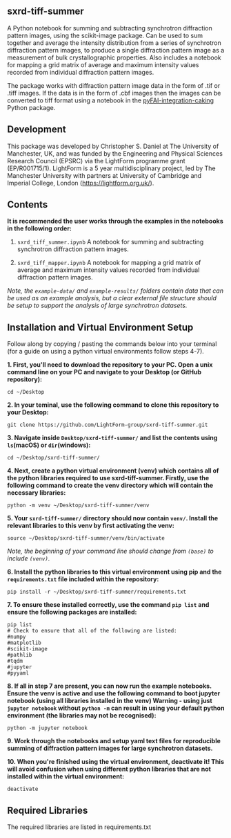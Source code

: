 sxrd-tiff-summer
-----------

A Python notebook for summing and subtracting synchrotron diffraction pattern images, using the scikit-image package. Can be used to sum together and average the intensity distribution from a series of synchrotron diffraction pattern images, to produce a single diffraction pattern image as a measurement of bulk crystallographic properties. Also includes a notebook for mapping a grid matrix of average and maximum intensity values recorded from individual diffraction pattern images.

The package works with diffraction pattern image data in the form of .tif or .tiff images. If the data is in the form of .cbf images then the images can be converted to tiff format using a notebook in the [pyFAI-integration-caking](https://github.com/LightForm-group/pyFAI-integration-caking) Python package.

Development
--------------

This package was developed by Christopher S. Daniel at The 
University of Manchester, UK, and was funded by the Engineering and Physical Sciences Research Council (EPSRC) via the LightForm programme grant (EP/R001715/1). LightForm is a 5 year multidisciplinary project, led by The Manchester University with partners at University of Cambridge and Imperial College, London (https://lightform.org.uk/).

Contents
-----------

**It is recommended the user works through the examples in the notebooks in the following order:**
    
1. `sxrd_tiff_summer.ipynb` A notebook for summing and subtracting synchrotron diffraction pattern images.

2. `sxrd_tiff_mapper.ipynb` A notebook for mapping a grid matrix of average and maximum intensity values recorded from individual diffraction pattern images.

*Note, the `example-data/` and `example-results/` folders contain data that can be used as an example analysis, but a clear external file structure should be setup to support the analysis of large synchrotron datasets.*

Installation and Virtual Environment Setup
-----------

Follow along by copying / pasting the commands below into your terminal (for a guide on using a python virtual environments follow steps 4-7).

**1. First, you'll need to download the repository to your PC. Open a unix command line on your PC and navigate to your Desktop (or GitHub repository):**
```unix
cd ~/Desktop
```
**2. In your teminal, use the following command to clone this repository to your Desktop:**
```unix
git clone https://github.com/LightForm-group/sxrd-tiff-summer.git
```
**3. Navigate inside `Desktop/sxrd-tiff-summer/` and list the contents using `ls`(macOS) or `dir`(windows):**
```unix
cd ~/Desktop/sxrd-tiff-summer/
```
**4. Next, create a python virtual environment (venv) which contains all of the python libraries required to use sxrd-tiff-summer.
Firstly, use the following command to create the venv directory which will contain the necessary libraries:**
```unix
python -m venv ~/Desktop/sxrd-tiff-summer/venv
```
**5. Your `sxrd-tiff-summer/` directory should now contain `venv/`. Install the relevant libraries to this venv by first activating the venv:**
```unix
source ~/Desktop/sxrd-tiff-summer/venv/bin/activate
```
*Note, the beginning of your command line should change from `(base)` to include `(venv)`.*

**6. Install the python libraries to this virtual environment using pip and the `requirements.txt` file included within the repository:**
```unix
pip install -r ~/Desktop/sxrd-tiff-summer/requirements.txt
```
**7. To ensure these installed correctly, use the command `pip list` and ensure the following packages are installed:**
```unix
pip list
# Check to ensure that all of the following are listed:
#numpy
#matplotlib
#scikit-image
#pathlib
#tqdm
#jupyter
#pyyaml
```
**8. If all in step 7 are present, you can now run the example notebooks.
Ensure the venv is active and use the following command to boot jupyter notebook (using all libraries installed in the venv)
Warning - using just `jupyter notebook` without `python -m` can result in using your default python environment (the libraries may not be recognised):**
```unix
python -m jupyter notebook
```
**9. Work through the notebooks and setup yaml text files for reproducible summing of diffraction pattern images for large synchrotron datasets.**

**10. When you're finished using the virtual environment, deactivate it!
This will avoid confusion when using different python libraries that are not installed within the virtual environment:**
```unix
deactivate
```

Required Libraries
--------------------

The required libraries are listed in requirements.txt